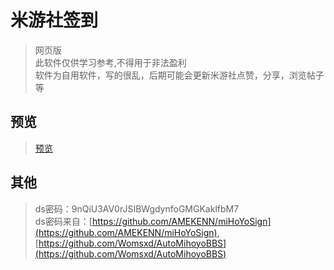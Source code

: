 米游社签到
==============
>网页版
<br>此软件仅供学习参考,不得用于非法盈利
<br>软件为自用软件，写的很乱，后期可能会更新米游社点赞，分享，浏览帖子等

预览
---
>[预览](http://pkpk.run:8083/)

其他
---
>ds密码：9nQiU3AV0rJSIBWgdynfoGMGKaklfbM7   </br>
>ds密码来自：[https://github.com/AMEKENN/miHoYoSign](https://github.com/AMEKENN/miHoYoSign), [https://github.com/Womsxd/AutoMihoyoBBS](https://github.com/Womsxd/AutoMihoyoBBS)


